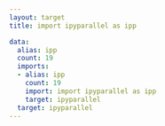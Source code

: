 ```yaml
---
layout: target
title: import ipyparallel as ipp

data:
  alias: ipp
  count: 19
  imports:
  - alias: ipp
    count: 19
    import: import ipyparallel as ipp
    target: ipyparallel
  target: ipyparallel
---
```

